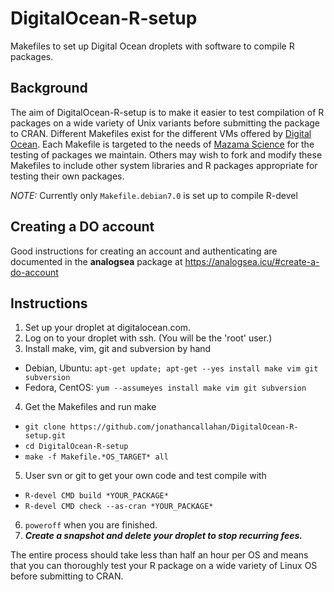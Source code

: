 # DigitalOcean-R-setup

Makefiles to set up Digital Ocean droplets with software to compile R packages.

## Background

The aim of DigitalOcean-R-setup is to make it easier to test compilation of R packages on a wide variety of Unix variants
before submitting the package to CRAN. Different Makefiles exist for the different VMs offered by
[Digital Ocean](http://digitalocean.com). Each Makefile is targeted to the needs of
[Mazama Science](http://mazamascience.com) for the testing of packages we maintain.
Others may wish to fork and modify these Makefiles to include other system libraries and R packages appropriate for testing their own packages.

*NOTE:* Currently only `Makefile.debian7.0` is set up to compile R-devel

## Creating a DO account

Good instructions for creating an account and authenticating are documented in the **analogsea** package at https://analogsea.icu/#create-a-do-account

## Instructions

1. Set up your droplet at digitalocean.com.
2. Log on to your droplet with ssh. (You will be the 'root' user.)
3. Install make, vim, git and subversion by hand
  * Debian, Ubuntu: `apt-get update; apt-get --yes install make vim git subversion`
  * Fedora, CentOS: `yum --assumeyes install make vim git subversion`
4. Get the Makefiles and run make
  * `git clone https://github.com/jonathancallahan/DigitalOcean-R-setup.git`
  * `cd DigitalOcean-R-setup`
  * `make -f Makefile.*OS_TARGET* all`
5. User svn or git to get your own code and test compile with
  * `R-devel CMD build *YOUR_PACKAGE*`
  * `R-devel CMD check --as-cran *YOUR_PACKAGE*`
6. `poweroff` when you are finished.
7. __*Create a snapshot and delete your droplet to stop recurring fees.*__

The entire process should take less than half an hour per OS and means that you can thoroughly test your R package on a wide variety of Linux OS before submitting to CRAN.
